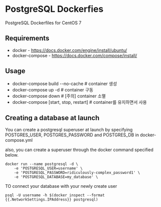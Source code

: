 # PostgreSQL Dockerfies

PostgreSQL Dockerfiles for CentOS 7 

Requirements                                                                    
------------                                                                    
- docker - https://docs.docker.com/engine/install/ubuntu/                       
- docker-compose - https://docs.docker.com/compose/install/                     
                                                                                
Usage                                                                           
-----                                                                           

- docker-compose build --no-cache             # container 생성                  
- docker-compose up -d                        # container 구동                                       
- docker-compose down                         # [주의] container 소멸           
- docker-compose [start, stop, restart]       # container를 유지하면서 사용 


Creating a database at launch
-----------------------------

You can create a postgresql superuser at launch by specifying POSTGRES_USER, POSTGRES_PASSWORD and POSTGRES_DB in docker-compose.yml

also, you can create a superuser through the docker command specified below.

	docker run --name postgresql -d \
		-e 'POSTGRESQL_USER=username' \
		-e 'POSTGRESQL_PASSWORD=ridiculously-complex_password1' \
		-e 'POSTGRESQL_DATABASE=my_database' \


TO connect your database with your newly create user

	psql -U username -h $(docker inspect --format {{.NetworkSettings.IPAddress}} postgresql)
